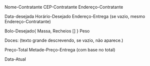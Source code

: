 Nome-Contratante
CEP-Contratante
Endereço-Contratante


Data-desejada
Horário-Desejado
Endereço-Entrega (se vazio, mesmo Endereço-Contratante)

Bolo-Desejado{
  Massa,
  Recheios []
}
Peso

Doces: (texto grande descrevendo, se vazio, não aparece.)

Preço-Total
Metade-Preço-Entrega (com base no total)

Data-Atual